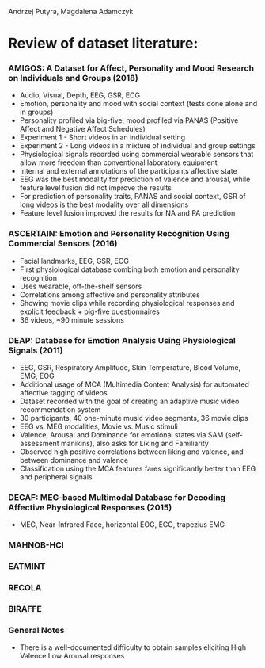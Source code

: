 Andrzej Putyra, Magdalena Adamczyk

# Review of dataset literature:

### AMIGOS: A Dataset for Affect, Personality and Mood Research on Individuals and Groups (2018)

* Audio, Visual, Depth, EEG, GSR, ECG
* Emotion, personality and mood with social context (tests done alone and in groups)
* Personality profiled via big-five, mood profiled via PANAS (Positive Affect and Negative Affect Schedules)
* Experiment 1 - Short videos in an individual setting
* Experiment 2 - Long videos in a mixture of individual and group settings
* Physiological signals recorded using commercial wearable sensors that allow more freedom than conventional laboratory equipment
* Internal and external annotations of the participants affective state
* EEG was the best modality for prediction of valence and arousal, while feature level fusion did not improve the results
* For prediction of personality traits, PANAS and social context, GSR of long videos is the best modality over all dimensions
* Feature level fusion improved the results for NA and PA prediction

### ASCERTAIN: Emotion and Personality Recognition Using Commercial Sensors (2016)

* Facial landmarks, EEG, GSR, ECG
* First physiological database combing both emotion and personality recognition
* Uses wearable, off-the-shelf sensors
* Correlations among affective and personality attributes
* Showing movie clips while recording physiological responses and explicit feedback + big-five questionnaires
* 36 videos, ~90 minute sessions

### DEAP: Database for Emotion Analysis Using Physiological Signals (2011)

* EEG, GSR, Respiratory Amplitude, Skin Temperature, Blood Volume, EMG, EOG
* Additional usage of MCA (Multimedia Content Analysis) for automated affective tagging of videos
* Dataset recorded with the goal of creating an adaptive music video recommendation system
* 30 participants, 40 one-minute music video segments, 36 movie clips
* EEG vs. MEG modalities, Movie vs. Music stimuli
* Valence, Arousal and Dominance for emotional states via SAM (self-assessment manikins), also asks for Liking and Familiarity
* Observed high positive correlations between liking and valence, and between dominance and valence
* Classification using the MCA features fares significantly better than EEG and peripheral signals 

### DECAF: MEG-based Multimodal Database for Decoding Affective Physiological Responses (2015)

* MEG, Near-Infrared Face, horizontal EOG, ECG, trapezius EMG

### MAHNOB-HCI

### EATMINT

### RECOLA

### BIRAFFE



### General Notes

* There is a well-documented difficulty to obtain samples eliciting High Valence Low Arousal responses
